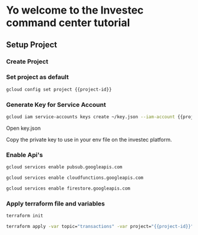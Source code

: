 # Yo welcome to the Investec command center tutorial

<walkthrough-tutorial-duration duration=5></walkthrough-tutorial-duration>

## Setup Project

### Create Project

<walkthrough-project-billing-setup></walkthrough-project-billing-setup>

### Set project as default

``` bash
gcloud config set project {{project-id}}
```

### Generate Key for Service Account

``` bash
gcloud iam service-accounts keys create ~/key.json --iam-account {{project-id}}@appspot.gserviceaccount.com
```

<walkthrough-editor-open-file filePath="~/cloudshell_open/key.json">
    Open key.json
</walkthrough-editor-open-file>

Copy the private key to use in your env file on the investec platform.

### Enable Api's

``` bash
gcloud services enable pubsub.googleapis.com
````
```` bash
gcloud services enable cloudfunctions.googleapis.com
````
``` bash
gcloud services enable firestore.googleapis.com
````

### Apply terraform file and variables

``` bash
terraform init
```

``` bash
terraform apply -var topic="transactions" -var project="{{project-id}}"
```